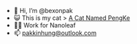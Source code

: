 - 👋 Hi, I’m @bexonpak
- 😺 This is my cat > [A Cat Named PengKe](https://bexonbai.com)
- 👨‍💻 Work for Nanoleaf
- 📫 pakkinhung@outlook.com
